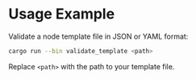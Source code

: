# Usage Example

Validate a node template file in JSON or YAML format:

```bash
cargo run --bin validate_template <path>
```

Replace `<path>` with the path to your template file.
